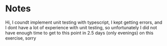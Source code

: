 # Notes
Hi, I coundt implement unit testing with typescript, I kept getting errors, and I dont have a lot of experience with unit testing, so unfortunately I did not have enough time to get to this point in 2.5 days (only evenings) on this exercise, sorry
